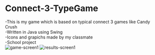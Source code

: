 # Connect-3-TypeGame
-This is my game which is based on typical connect 3 games like Candy Crush  
-Written in Java using Swing  
-Icons and grapichs made by my classmate  
-School project  
![game-screen1](https://github.com/Miszuszix/Connect-3-TypeGame/assets/95759170/7a0154e5-3ad9-4054-81ff-bbb7cdb178d6)
![results-screen1](https://github.com/Miszuszix/Connect-3-TypeGame/assets/95759170/9d760d16-e250-4f67-94d4-713ee9ba3c4e)
